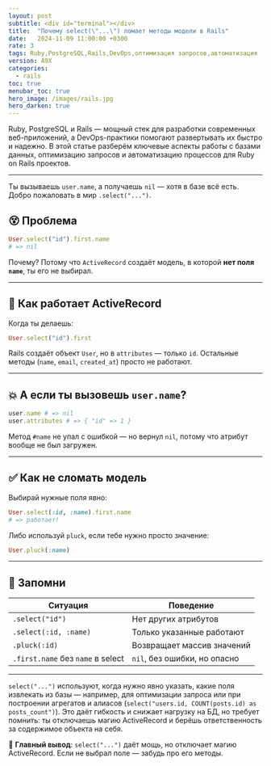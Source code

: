 ```yaml
---
layout: post
subtitle: <div id="terminal"></div>
title:  "Почему select(\"...\") ломает методы модели в Rails"
date:   2024-11-09 11:00:00 +0300
rate: 3
tags: Ruby,PostgreSQL,Rails,DevOps,оптимизация запросов,автоматизация
version: A9X
categories:
  - rails
toc: true
menubar_toc: true
hero_image: /images/rails.jpg
hero_darken: true
---
```

Ruby, PostgreSQL и Rails — мощный стек для разработки современных веб-приложений, а DevOps-практики помогают развертывать их быстро и надежно. В этой статье разберём ключевые аспекты работы с базами данных, оптимизацию запросов и автоматизацию процессов для Ruby on Rails проектов.

---
Ты вызываешь `user.name`, а получаешь `nil` — хотя в базе всё есть. Добро пожаловать в мир `.select("...")`.

## 😵 Проблема

```ruby
User.select("id").first.name
# => nil
````

Почему? Потому что `ActiveRecord` создаёт модель, в которой **нет поля `name`**, ты его не выбирал.

---

## 🤖 Как работает ActiveRecord

Когда ты делаешь:

```ruby
User.select("id").first
```

Rails создаёт объект `User`, но в `attributes` — только `id`. Остальные методы (`name`, `email`, `created_at`) просто не работают.

---

## 💥 А если ты вызовешь `user.name`?

```ruby
user.name # => nil
user.attributes # => { "id" => 1 }
```

Метод `#name` не упал с ошибкой — но вернул `nil`, потому что атрибут вообще не был загружен.

---

## ✅ Как не сломать модель

Выбирай нужные поля явно:

```ruby
User.select(:id, :name).first.name
# => работает!
```

Либо используй `pluck`, если тебе нужно просто значение:

```ruby
User.pluck(:name)
```

---

## 📌 Запомни

| Ситуация                          | Поведение                    |
| --------------------------------- | ---------------------------- |
| `.select("id")`                   | Нет других атрибутов         |
| `.select(:id, :name)`             | Только указанные работают    |
| `.pluck(:id)`                     | Возвращает массив значений   |
| `.first.name` без `name` в select | `nil`, без ошибки, но опасно |

---

`select("...")` используют, когда нужно явно указать, какие поля извлекать из базы — например, для оптимизации запроса или при построении агрегатов и алиасов (`select("users.id, COUNT(posts.id) as posts_count")`). Это даёт гибкость и снижает нагрузку на БД, но требует помнить: ты отключаешь магию ActiveRecord и берёшь ответственность за содержимое объекта на себя.

🧠 **Главный вывод**: `select("...")` даёт мощь, но отключает магию ActiveRecord.
Если не выбрал поле — забудь про его методы.

